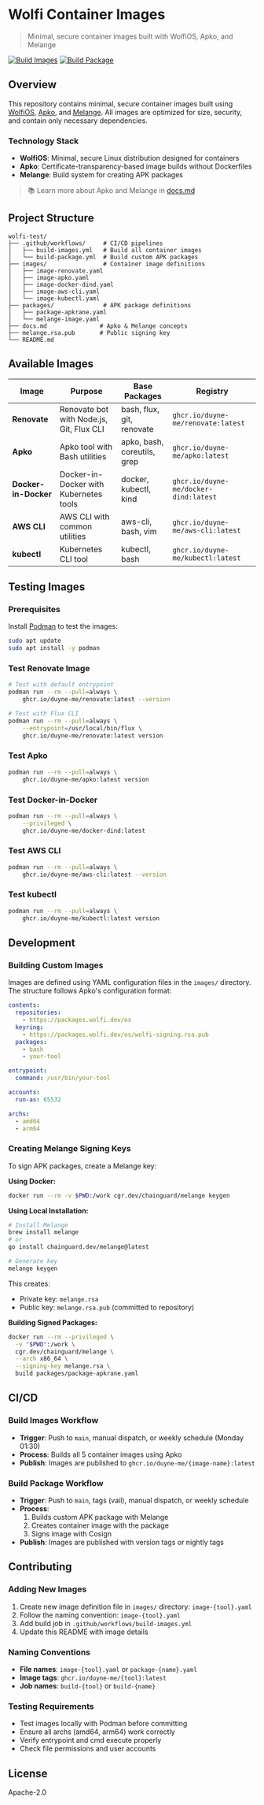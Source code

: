 # Wolfi Container Images

> Minimal, secure container images built with WolfiOS, Apko, and Melange

[![Build Images](https://github.com/duyne-me/wolfi-test/actions/workflows/build-images.yml/badge.svg)](https://github.com/duyne-me/wolfi-test/actions/workflows/build-images.yml)
[![Build Package](https://github.com/duyne-me/wolfi-test/actions/workflows/build_package.yml/badge.svg)](https://github.com/duyne-me/wolfi-test/actions/workflows/build_package.yml)

## Overview

This repository contains minimal, secure container images built using [WolfiOS](https://github.com/wolfi-dev/os), [Apko](https://github.com/chainguard-dev/apko), and [Melange](https://github.com/chainguard-dev/melange). All images are optimized for size, security, and contain only necessary dependencies.

### Technology Stack

- **WolfiOS**: Minimal, secure Linux distribution designed for containers
- **Apko**: Certificate-transparency-based image builds without Dockerfiles
- **Melange**: Build system for creating APK packages

> 📚 Learn more about Apko and Melange in [docs.md](docs.md)

## Project Structure

```
wolfi-test/
├── .github/workflows/     # CI/CD pipelines
│   ├── build-images.yml   # Build all container images
│   └── build-package.yml  # Build custom APK packages
├── images/                # Container image definitions
│   ├── image-renovate.yaml
│   ├── image-apko.yaml
│   ├── image-docker-dind.yaml
│   ├── image-aws-cli.yaml
│   └── image-kubectl.yaml
├── packages/              # APK package definitions
│   ├── package-apkrane.yaml
│   └── melange-image.yaml
├── docs.md               # Apko & Melange concepts
├── melange.rsa.pub       # Public signing key
└── README.md
```

## Available Images

| Image | Purpose | Base Packages | Registry |
|-------|---------|---------------|----------|
| **Renovate** | Renovate bot with Node.js, Git, Flux CLI | bash, flux, git, renovate | `ghcr.io/duyne-me/renovate:latest` |
| **Apko** | Apko tool with Bash utilities | apko, bash, coreutils, grep | `ghcr.io/duyne-me/apko:latest` |
| **Docker-in-Docker** | Docker-in-Docker with Kubernetes tools | docker, kubectl, kind | `ghcr.io/duyne-me/docker-dind:latest` |
| **AWS CLI** | AWS CLI with common utilities | aws-cli, bash, vim | `ghcr.io/duyne-me/aws-cli:latest` |
| **kubectl** | Kubernetes CLI tool | kubectl, bash | `ghcr.io/duyne-me/kubectl:latest` |

## Testing Images

### Prerequisites

Install [Podman](https://podman.io/) to test the images:

```bash
sudo apt update
sudo apt install -y podman
```

### Test Renovate Image

```bash
# Test with default entrypoint
podman run --rm --pull=always \
    ghcr.io/duyne-me/renovate:latest --version

# Test with Flux CLI
podman run --rm --pull=always \
    --entrypoint=/usr/local/bin/flux \
    ghcr.io/duyne-me/renovate:latest version
```

### Test Apko

```bash
podman run --rm --pull=always \
    ghcr.io/duyne-me/apko:latest version
```

### Test Docker-in-Docker

```bash
podman run --rm --pull=always \
    --privileged \
    ghcr.io/duyne-me/docker-dind:latest
```

### Test AWS CLI

```bash
podman run --rm --pull=always \
    ghcr.io/duyne-me/aws-cli:latest --version
```

### Test kubectl

```bash
podman run --rm --pull=always \
    ghcr.io/duyne-me/kubectl:latest version
```

## Development

### Building Custom Images

Images are defined using YAML configuration files in the `images/` directory. The structure follows Apko's configuration format:

```yaml
contents:
  repositories:
    - https://packages.wolfi.dev/os
  keyring:
    - https://packages.wolfi.dev/os/wolfi-signing.rsa.pub
  packages:
    - bash
    - your-tool

entrypoint:
  command: /usr/bin/your-tool

accounts:
  run-as: 65532

archs:
  - amd64
  - arm64
```

### Creating Melange Signing Keys

To sign APK packages, create a Melange key:

**Using Docker:**
```bash
docker run --rm -v $PWD:/work cgr.dev/chainguard/melange keygen
```

**Using Local Installation:**
```bash
# Install Melange
brew install melange
# or
go install chainguard.dev/melange@latest

# Generate key
melange keygen
```

This creates:
- Private key: `melange.rsa`
- Public key: `melange.rsa.pub` (committed to repository)

**Building Signed Packages:**
```bash
docker run --rm --privileged \
  -v "$PWD":/work \
  cgr.dev/chainguard/melange \
  --arch x86_64 \
  --signing-key melange.rsa \
  build packages/package-apkrane.yaml
```

## CI/CD

### Build Images Workflow

- **Trigger**: Push to `main`, manual dispatch, or weekly schedule (Monday 01:30)
- **Process**: Builds all 5 container images using Apko
- **Publish**: Images are published to `ghcr.io/duyne-me/{image-name}:latest`

### Build Package Workflow

- **Trigger**: Push to `main`, tags (vail), manual dispatch, or weekly schedule
- **Process**: 
  1. Builds custom APK package with Melange
  2. Creates container image with the package
  3. Signs image with Cosign
- **Publish**: Images are published with version tags or nightly tags

## Contributing

### Adding New Images

1. Create new image definition file in `images/` directory: `image-{tool}.yaml`
2. Follow the naming convention: `image-{tool}.yaml`
3. Add build job in `.github/workflows/build-images.yml`
4. Update this README with image details

### Naming Conventions

- **File names**: `image-{tool}.yaml` or `package-{name}.yaml`
- **Image tags**: `ghcr.io/duyne-me/{tool}:latest`
- **Job names**: `build-{tool}` or `build-{name}`

### Testing Requirements

- Test images locally with Podman before committing
- Ensure all archs (amd64, arm64) work correctly
- Verify entrypoint and cmd execute properly
- Check file permissions and user accounts

## License

Apache-2.0
